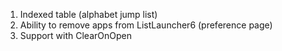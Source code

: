   1. Indexed table (alphabet jump list)
  2. Ability to remove apps from ListLauncher6 (preference page)
  3. Support with ClearOnOpen
